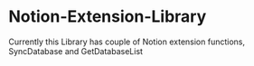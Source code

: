 # Notion-Extension-Library
Currently this Library has couple of Notion extension functions, SyncDatabase and GetDatabaseList

